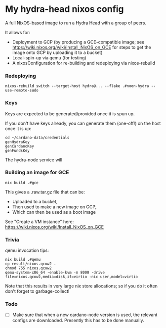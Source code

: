 # My hydra-head nixos config

A full NixOS-based image to run a Hydra Head with a group of peers.

It allows for:

- Deployment to GCP (by producing a GCE-compatible image; see <https://wiki.nixos.org/wiki/Install_NixOS_on_GCE> for steps to get the image onto GCP by uploading it to a bucket)
- Local-spin-up via qemu (for testing)
- A nixosConfiguration for re-building and redeploying via nixos-rebuild


### Redeploying

```shell
nixos-rebuild switch --target-host hydra@... --flake .#noon-hydra --use-remote-sudo
```


### Keys

Keys are expected to be generated/provided once it is spun up.

If you don't have keys already, you can generate them (one-off!) on the host
once it is up:

```shell
cd ~/cardano-data/credentials
genHydraKey
genCardanoKey
genFundsKey
```

The hydra-node service will


### Building an image for GCE

```shell
nix build .#gce
```

This gives a .raw.tar.gz file that can be:

- Uploaded to a bucket,
- Then used to make a new image on GCP,
- Which can then be used as a boot image

See "Create a VM instance" here: <https://wiki.nixos.org/wiki/Install_NixOS_on_GCE>


### Trivia

qemu invocation tips:

```shell
nix build .#qemu
cp result/nixos.qcow2 .
chmod 755 nixos.qcow2
qemu-system-x86_64 -enable-kvm -m 8000 -drive file=nixos.qcow2,media=disk,if=virtio -nic user,model=virtio
```

Note that this results in very large nix store allocations; so if you do it
often don't forget to garbage-collect!


### Todo

- [ ] Make sure that when a new cardano-node version is used, the relevant
      configs are downloaded. Presently this has to be done manually.
